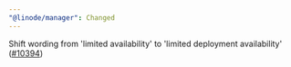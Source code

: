 ```yaml
---
"@linode/manager": Changed
---
```


Shift wording from 'limited availability' to 'limited deployment availability' ([#10394](https://github.com/linode/manager/pull/10394))
